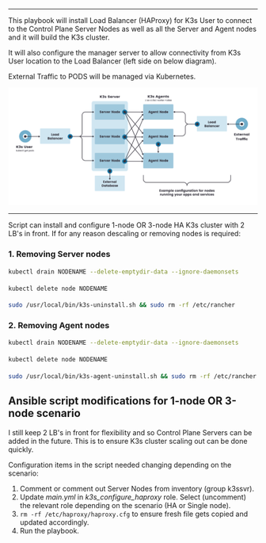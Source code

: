 
---

 This playbook will install Load Balancer (HAProxy) for K3s User to connect to the Control Plane Server Nodes as well as all the Server and Agent nodes and it will build the K3s cluster.
 
 It will also configure the manager server to allow connectivity from K3s User location to the Load Balancer (left side on below diagram).

 External Traffic to PODS will be managed via Kubernetes.

 ![K3s Architecture](./assets/k3s-architecture-ha-server.png)
 
 ---

Script can install and configure 1-node OR 3-node HA K3s cluster with 2 LB's in front.
If for any reason descaling or removing nodes is required:

### 1. Removing Server nodes

```bash
kubectl drain NODENAME --delete-emptydir-data --ignore-daemonsets

kubectl delete node NODENAME

sudo /usr/local/bin/k3s-uninstall.sh && sudo rm -rf /etc/rancher
```

### 2. Removing Agent nodes

```bash
kubectl drain NODENAME --delete-emptydir-data --ignore-daemonsets

kubectl delete node NODENAME

sudo /usr/local/bin/k3s-agent-uninstall.sh && sudo rm -rf /etc/rancher
```

## Ansible script modifications for 1-node OR 3-node scenario

I still keep 2 LB's in front for flexibility and so Control Plane Servers can be added in the future. This is to ensure K3s cluster scaling out can be done quickly.

Configuration items in the script needed changing depending on the scenario:

 1. Comment or comment out Server Nodes from inventory (group k3ssvr).
 2. Update _main.yml_ in _k3s_configure_haproxy_ role. Select (uncomment) the relevant role depending on the scenario (HA or Single node).
 3. `rm -rf /etc/haproxy/haproxy.cfg` to ensure fresh file gets copied and updated accordingly.
 4. Run the playbook.